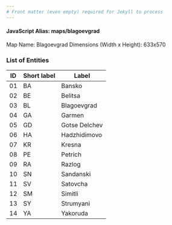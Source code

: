 ```yaml
---
# Front matter (even empty) required for Jekyll to process
---
```


#### JavaScript Alias: maps/blagoevgrad

Map Name: Blagoevgrad
Dimensions (Width x Height): 633x570





### List of Entities

ID | Short label | Label
---|---|---|
01|BA|Bansko
02|BE|Belitsa
03|BL|Blagoevgrad
04|GA|Garmen
05|GD|Gotse Delchev
06|HA|Hadzhidimovo
07|KR|Kresna
08|PE|Petrich
09|RA|Razlog
10|SN|Sandanski
11|SV|Satovcha
12|SM|Simitli
13|SY|Strumyani
14|YA|Yakoruda

